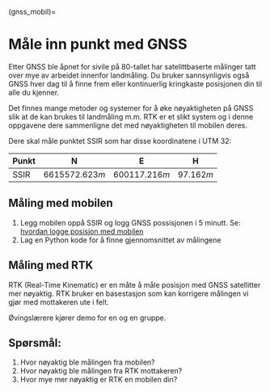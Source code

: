 (gnss_mobil)=
# Måle inn punkt med GNSS

Etter GNSS ble åpnet for sivile på 80-tallet har satelittbaserte målinger tatt over mye av arbeidet innenfor landmåling. Du bruker sannsynligvis også GNSS hver dag til å finne frem eller kontinuerlig kringkaste posisjonen din til alle du kjenner.

Det finnes mange metoder og systemer for å øke nøyaktigheten på GNSS slik at de kan brukes til landmåling m.m. 
RTK er et slikt system og i denne oppgavene dere sammenligne det med nøyaktigheten til mobilen deres.

Dere skal måle punktet SSIR som har disse koordinatene i UTM 32:

| Punkt | N | E | H |
|---|---|---|---|
| SSIR | $6615572.623m$ | $600117.216m$ | $97.162m$ |

## Måling med mobilen
1. Legg mobilen oppå SSIR og logg GNSS possisjonen i 5 minutt. Se: [hvordan logge posisjon med mobilen](../bruksanvisninger/gnss_mobil.html)
2. Lag en Python kode for å finne gjennomsnittet av målingene

## Måling med RTK

RTK (Real-Time Kinematic) er en måte å måle posisjon med GNSS satellitter mer nøyaktig. RTK bruker en basestasjon som kan korrigere målingen vi gjør med mottakeren ute i felt.

Øvingslærere kjører demo for en og en gruppe.

## Spørsmål:
1. Hvor nøyaktig ble målingen fra mobilen?
2. Hvor nøyaktig ble målingen fra RTK mottakeren?
3. Hvor mye mer nøyaktig er RTK en mobilen din?
